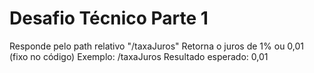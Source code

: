 # Desafio Técnico Parte 1
Responde pelo path relativo "/taxaJuros" Retorna o juros de 1% ou 0,01 (fixo no código)
Exemplo: /taxaJuros Resultado esperado: 0,01
